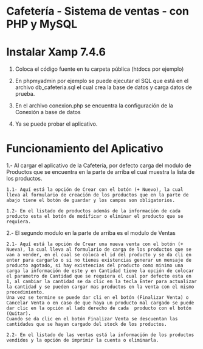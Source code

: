 
# Cafetería - Sistema de ventas -  con PHP y MySQL   

# Instalar Xamp 7.4.6 


1. Coloca el código fuente en tu carpeta pública (htdocs por ejemplo)

  

2. En phpmyadmin por ejemplo se puede ejecutar el SQL que está en el archivo db_cafeteria.sql 
   el cual crea la base de datos y carga datos de prueba.

3. En el archivo conexion.php se encuentra la configuración de la Conexión a base de datos   

3. Ya se puede probar el aplicativo.


# Funcionamiento del Aplicativo

1.- Al cargar el aplicativo de la Cafetería, por defecto carga del modulo de Productos que se encuentra en la parte de arriba el cual muestra la lista de los productos.
    
    1.1- Aquí está la opción de Crear con el botón (+ Nuevo), la cual lleva al formulario de creación de los productos que en la parte de abajo tiene el botón de guardar y los campos son obligatorios.

    1.2- En el listado de productos además de la información de cada producto esta el botón de modificar o eliminar el producto que se requiera.

2.- El segundo modulo en la parte de arriba es el modulo de Ventas
    
    2.1- Aquí está la opción de Crear una nueva venta con el botón (+ Nueva), la cual lleva al formulario de carga de los productos que se van a vender, en el cual se coloca el id del producto y se da cli en enter para cargarlo o si no tienes existencias generar un mensaje de producto agotado, si hay existencias del producto como minimo una carga la información de este y en Cantidad tiene la opción de colocar el parametro de Cantidad que se requiera el cual por defecto esta en 1, al cambiar la cantidad se da clic en la tecla Enter para actualizar la cantidad y se pueden cargar mas productos en la venta con el mismo procedimiento.
    Una vez se termine se puede dar cli en el botón (Finalizar Venta) o Cancelar Venta o en caso de que haya un producto mal cargado se puede dar clic en la opción al lado derecho de cada  producto con el botón (Quitar).
    Cuando se da clic en el botón Finalizar Venta se descuentan las cantidades que se hayan cargado del stock de los productos.

    2.2- En el listado de las ventas está la información de los productos vendidos y la opción de imprimir la cuenta o eliminarla.



